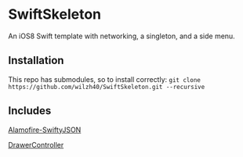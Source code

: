 # SwiftSkeleton
An iOS8 Swift template with networking, a singleton, and a side menu. 

## Installation
This repo has submodules, so to install correctly:
       `git clone https://github.com/wilzh40/SwiftSkeleton.git --recursive`  
## Includes

[Alamofire-SwiftyJSON](https://github.com/SwiftyJSON/Alamofire-SwiftyJSON)

[DrawerController](https://github.com/sascha/DrawerController)
    
